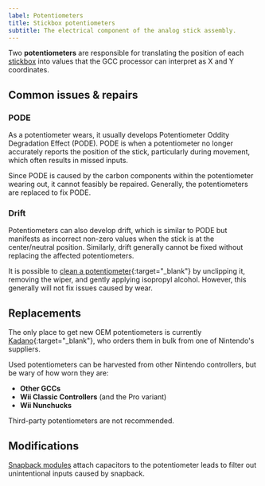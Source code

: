 ```yaml
---
label: Potentiometers
title: Stickbox potentiometers
subtitle: The electrical component of the analog stick assembly.
---
```


Two **potentiometers** are responsible for translating the position of each [stickbox](stickboxes) into values that the GCC processor can interpret as X and Y coordinates.

## Common issues & repairs

### PODE

As a potentiometer wears, it usually develops Potentiometer Oddity Degradation Effect (PODE). PODE is when a potentiometer no longer accurately reports the position of the stick, particularly during movement, which often results in missed inputs.

Since PODE is caused by the carbon components within the potentiometer wearing out, it cannot feasibly be repaired. Generally, the potentiometers are replaced to fix PODE.

### Drift

Potentiometers can also develop drift, which is similar to PODE but manifests as incorrect non-zero values when the stick is at the center/neutral position. Similarly, drift generally cannot be fixed without replacing the affected potentiometers.

It is possible to [clean a potentiometer](https://www.youtube.com/watch?v=lPJ2ST9vTfQ){:target="\_blank"} by unclipping it, removing the wiper, and gently applying isopropyl alcohol. However, this generally will not fix issues caused by wear.

## Replacements

The only place to get new OEM potentiometers is currently [Kadano](https://kadano.biz){:target="\_blank"}, who orders them in bulk from one of Nintendo's suppliers.

Used potentiometers can be harvested from other Nintendo controllers, but be wary of how worn they are:

- **Other GCCs**
- **Wii Classic Controllers** (and the Pro variant)
- **Wii Nunchucks**

Third-party potentiometers are not recommended.

## Modifications

[Snapback modules](./mods/snapback) attach capacitors to the potentiometer leads to filter out unintentional inputs caused by snapback.
